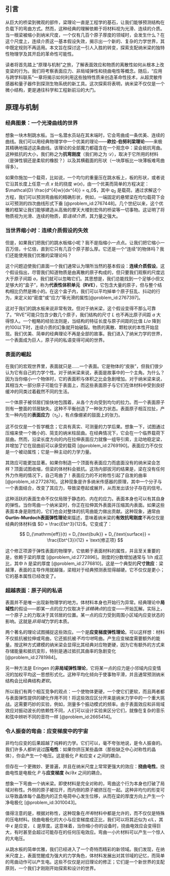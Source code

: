 ## 引言
从巨大的桥梁到微观的部件，梁理论一直是工程学的基石，让我们能够预测结构在负载下的弯曲方式。然而，这种经典的理解依赖于将材料视为光滑、连续的介质。当一根梁被缩小到纳米尺度，一个仅有几百个原子厚度的领域时，会发生什么？在这个尺度上，连续介质这一基本假设失效，揭示出一个新的、复杂的力学世界，其中既定规则不再适用。本文旨在探讨这一引人入胜的转变，探索支配纳米梁的独特性物理学及其开启的革命性可能性。

读者将首先踏上“原理与机制”之旅，了解表面效应和物质的离散性如何从根本上改变梁的行为。我们将考察表面应力、非局域弹性和挠曲电性等概念。随后，“应用与跨学科联系”一章将揭示如何利用这些独特性质来创造革命性技术，从超灵敏传感器和量子器件到探测生物系统的新工具。这次探索将表明，纳米梁不仅仅是一个微小结构，更是通往科学和工程新前沿的大门。

## 原理与机制

### 经典图景：一个光滑曲线的世界

想象一块木制跳水板。当一名潜水员站在其末端时，它会弯曲成一条优美、连续的曲线。我们可以用经典物理学中一个优美的理论——**欧拉-伯努利梁理论**——来极其精确地描述这条曲线。该理论的全部魔力都蕴含在一个观念中：梁会抵抗弯曲。这种抵抗的大小，我们称之为**抗弯刚度**（我们称之为 $\mathcal{D}$），取决于它所用的材料（是弹性钢还是柔软的橡胶？）以及其横截面的形状（一块厚板比一块薄板难弯曲得多）。

如果你施加一个载荷，比如说，一个均匀的重量压在跳水板上，板的形状，或者说它沿其长度上任意一点 $x$ 处的挠度 $w(x)$，由一个优美而简单的方程决定：$\mathcal{D} \frac{d^{4}w}{dx^{4}} = q_0$，其中 $q_0$ 是载荷。通过求解这个方程，我们可以预测弯曲板的精确形状，例如，一端固定的悬臂梁在均匀载荷下会以可预测的四次曲线形式下垂 [@problem_id:2767448]。几个世纪以来，这个优雅的框架让我们能够建造从高耸的摩天大楼到宏伟的桥梁等一切事物。这证明了将物质视为光滑、连续的物质，即*连续介质*，其力量之强大。

### 当世界缩小时：连续介质假设的失效

但是，如果我们把我们的跳水板缩小呢？我不是指缩小一点点。让我们把它缩小一百万倍，十亿倍，直到它只有几百个原子那么厚。它还是一个“连续”的物体吗？我们还能使用我们优雅的梁理论吗？

这个问题迫使我们直面一个我们通常认为理所当然的基本假设：**连续介质假设**。这个假设指出，尽管我们知道物质是由离散的原子构成的，但只要我们观察的尺度远大于原子间距 $a$，我们就可以忽略它们。其思想是，我们总能找到一个足够小但又足够大的“盒子”，称为**代表性体积单元（RVE）**，它包含大量的原子，但与整个结构相比仍然是微小的。在这个盒子内，我们可以平均掉单个原子狂乱、抖动的行为，来定义如“密度”或“应力”等光滑的属性[@problem_id:2767397]。

这对于我们的跳水板来说非常有效。但对于纳米梁，这个假设变得不那么可靠了。“RVE”可能只包含少数几个原子，我们结构的尺寸 $L$ 也不再比原子间距 $a$ 大得惊人。一个粗略的经验法则是，当结构的特征长度与原子间距的比值 $L/a$ 降到约100以下时，连续介质的幻象就开始破裂。物质的离散、颗粒状的本性开始显现。我们优美、简单的经典理论不再是全部的故事。我们进入了纳米力学的世界，一个表面成为巨人，原子间的私语变得可闻的世界。

### 表面的崛起

在我们的宏观世界里，表面就只是……一个表面。它是物体的“皮肤”，但我们很少认为它有自己的力学个性。对于纳米梁来说，表面是故事中的一个主角。为什么？因为当你缩小一个物体时，它的表面积与体积之比会急剧增加。对于纳米梁来说，其相当大一部分原子可能位于表面上，而这些表面原子与它们在体材料中受到良好缓冲的同类过着截然不同的生活。

一个体原子被邻居们愉快地包围着，从各个方向受到均匀的拉力。而一个表面原子则有一整面的邻居缺失。这种不平衡创造了一种张力状态。表面原子相互拉扯，产生一种内在的**表面应力**（$\tau_{0}$），有点像绷紧的鼓面上的张力。

这不仅仅是一个哲学概念；它具有真实、可测量的力学后果。想象一下，试图通过压缩来使一个微小的、简支的纳米柱屈曲。在经典情况下，它会在一个临界载荷下屈曲。然而，沿梁长度方向的内在拉伸表面应力就像一组导引索，主动地稳定梁，并增加了它在屈曲前可以承受的载荷 [@problem_id:2769190]。表面应力不仅仅是一个被动属性；它是一种主动的力学力量。

其效应可能更加显著。如果你制造一个顶面有表面应力而底面没有的纳米梁会怎样？顶面试图收缩，但梁的体材料会抵抗。这场内部拔河的结果是，梁在没有任何外力作用的情况下，自己弯曲了！表面应力的不对称性引起了自发的曲率 [@problem_id:2772878]。这种现象是许多纳米传感器的原理，其中一个分子与一个表面结合，改变了其应力，导致梁卷起或展开，从而发出该分子存在的信号。

这种活跃的表面生命不仅仅局限于静态的、内在的应力。表面本身也可以有其自身的弹性。当你弯曲一个纳米梁时，你正在拉伸其外表面并压缩其内表面。如果这些表面本身是刚性的，它们也会对整体的抗弯曲能力做出贡献。这种现象，通常由**Gurtin-Murdoch表面弹性理论**来描述，意味着纳米梁的**有效抗弯刚度**不再仅仅是经典的体材料值 $D = \frac{Ebt^3}{12}$。它变成了：

$$
D_{\mathrm{eff}}(t) = D_{\text{bulk}} + D_{\text{surface}} = \frac{Ebt^{3}}{12} + \text{修正项}
$$

这个修正项源于弹性表面的物理学，它依赖于表面材料的属性，并且至关重要的是，依赖于梁的厚度 [@problem_id:2772896]。刚度的分数增加通常与 $1/h$ 成正比，其中 $h$ 是梁的厚度 [@problem_id:2776810]。这是一个典型的**尺寸效应**：梁越薄，表面的主导作用就越强，梁相对于经典预测表现得越硬。它不仅仅是更小；它的基本属性已经改变了。

### 超越表面：原子间的私语

表面并不是唯一出现新物理学的地方。体材料本身也开始行为异常。经典理论中**局域性**的假设——即某一点的应力仅取决于*该精确点*的应变——开始瓦解。实际上，一个原子上的力取决于其邻居的位置。某一点的应力受到周围小区域内应变状态的影响。这就是*非局域*力学的本质。

两个著名的理论试图捕捉这些效应。一个是**应变梯度弹性理论**。可以这样想：材料不仅抵抗被拉伸或弯曲，它还抵抗被*不均匀地*弯曲。产生应变梯度需要额外的能量。按这种方式建模的纳米梁会显得比其经典对应物更硬，因为它有额外的方式来存储能量和抵抗变形，特别是通过抵抗其曲率的急剧变化 [@problem_id:2781984]。

另一种方法是 Eringen 的**非局域弹性理论**，它将某一点的应力是小邻域内应变情况的加权平均这一思想形式化。这种平均化倾向于使事物平滑，并且通常预测纳米结构会比经典结构*更软*。

所以我们有两个相互竞争的观点：一个使物体更硬，一个使它们更软，而且两者都与表面弹性提供的硬化作用不同！将这些效应区分开来是纳米力学中的一个重大挑战。这需要巧妙的实验，例如，测量多个振动模式的频率。由于表面效应和非局域效应对振动波长的依赖性不同，人们可以设计实验来区分它们，就像在复杂的音乐和弦中辨听不同的音符一样 [@problem_id:2665414]。

### 令人振奋的弯曲：应变梯度中的宇宙

非均匀应变的后果超越了纯粹的力学。它们可以，毫不夸张地说，是令人振奋的。我们许多人都听说过**压电性**：如果你挤压某些晶体（那些缺乏中心对称性的晶体），你会产生一个电压。这是极化 $P$ 和应变 $\epsilon$ 之间的耦合。

但存在一个更微妙、更普遍，并且在纳米尺度上常常更强大的效应：**挠曲电性**。挠曲电性是电极化 $P$ 与**应变梯度** $\partial \epsilon / \partial x$ 之间的耦合。

想象一下弯曲一个纳米梁。即使材料是完全对称的，弯曲这个行为本身也打破了局域对称性。外侧的原子被拉开，而内侧的原子被挤压在一起。这种非均匀的形变可以导致晶体每个晶胞内的正负电荷中心发生位移，从而在梁的厚度方向上产生一个净电极化 [@problem_id:3010043]。

值得注意的是，根据对称性，这种现象在*所有*材料中都是允许的，而不仅仅是特殊的压电材料。挠曲电极化的大小与应变梯度成正比，我们可以将其近似为 $\epsilon/L$，其中 $\epsilon$ 是应变， $L$ 是厚度。这意味着，当你缩小你的设备时，挠曲电效应会变得巨大，有时甚至会超过可能存在的任何压电效应。弯曲一小片材料可以产生一个惊人的大电压。

从跳水板的简单优雅，我们已经进入了一个奇特而精彩的新领域。我们发现，在纳米尺度上，表面觉醒成为强大的力学角色，体材料发展出对其邻域的记忆，而简单的弯曲动作可以产生电。这些不仅仅是对旧理论的修正；它们是一个新世界的支配原则，一个我们才刚刚开始探索和设计的世界。

